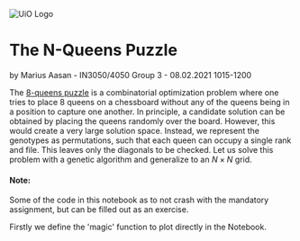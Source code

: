 ![UiO Logo](https://www.uio.no/om/designmanual/images/1-2-3-logo-universitetet-i-oslo.jpg "UiO Logo")

# The N-Queens Puzzle
by Marius Aasan - IN3050/4050 Group 3 - 08.02.2021 1015-1200

The [8-queens puzzle](https://en.wikipedia.org/wiki/Eight_queens_puzzle) is a combinatorial optimization problem where one tries to place 8 queens on a chessboard without any of the queens being in a position to capture one another. In principle, a candidate solution can be obtained by placing the queens randomly over the board. However, this would create a very large solution space. Instead, we represent the genotypes as permutations, such that each queen can occupy a single rank and file. This leaves only the diagonals to be checked. Let us solve this problem with a genetic algorithm and generalize to an $N \times N$ grid.

#### Note:
Some of the code in this notebook as to not crash with the mandatory assignment, but can be filled out as an exercise.

Firstly we define the 'magic' function to plot directly in the Notebook.
